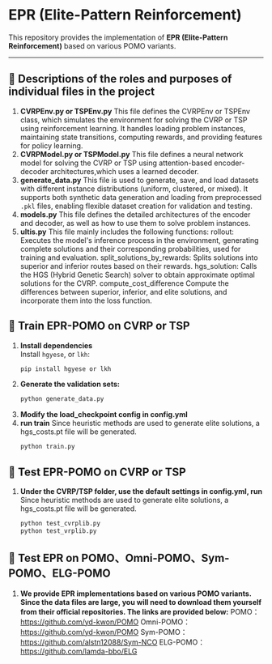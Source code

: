 # EPR (Elite-Pattern Reinforcement)

This repository provides the implementation of **EPR (Elite-Pattern Reinforcement)** based on various POMO variants.

---
## 🚀 Descriptions of the roles and purposes of individual files in the project
1. **CVRPEnv.py or TSPEnv.py**
   This file defines the CVRPEnv or TSPEnv class, which simulates the environment for solving the CVRP or TSP using reinforcement learning. It handles loading problem instances, maintaining state transitions, computing rewards, and providing features for policy learning.
2. **CVRPModel.py or TSPModel.py**
   This file defines a neural network model for solving the CVRP or TSP using attention-based encoder-decoder architectures,which uses a learned decoder.
3. **generate_data.py**
   This file is used to generate, save, and load datasets with different instance distributions (uniform, clustered, or mixed). It supports both synthetic data generation and loading from preprocessed `.pkl` files, enabling flexible dataset creation for validation and testing. 
4. **models.py**
   This file defines the detailed architectures of the encoder and decoder, as well as how to use them to solve problem instances.
5. **ultis.py**
   This file mainly includes the following functions:
   rollout: Executes the model's inference process in the environment, generating complete solutions and their corresponding probabilities, used for training and evaluation. split_solutions_by_rewards: Splits solutions into superior and inferior routes based on their rewards. hgs_solution: Calls the HGS (Hybrid Genetic Search) solver to obtain approximate optimal solutions for the CVRP. compute_cost_difference Compute the differences between superior, inferior, and elite solutions, and incorporate them into the loss function.

## 🚀 Train EPR-POMO on CVRP or TSP

1. **Install dependencies**  
   Install `hgyese`, or `lkh`:
   ```bash
   pip install hgyese or lkh
2. **Generate the validation sets:**
   ```bash
   python generate_data.py
3. **Modify the load_checkpoint config in config.yml**
4. **run train**
   Since heuristic methods are used to generate elite solutions, a hgs_costs.pt file will be generated.
   ```bash
   python train.py

## 🚀 Test EPR-POMO on CVRP or TSP

1. **Under the CVRP/TSP folder, use the default settings in config.yml, run**
   Since heuristic methods are used to generate elite solutions, a hgs_costs.pt file will be generated.
   ```bash
   python test_cvrplib.py
   python test_vrplib.py
   
## 🚀 Test EPR on POMO、Omni-POMO、Sym-POMO、ELG-POMO
1. **We provide EPR implementations based on various POMO variants. Since the data files are large, you will need to download them yourself from their official repositories. The links are provided below:**
POMO：https://github.com/yd-kwon/POMO
Omni-POMO：https://github.com/yd-kwon/POMO
Sym-POMO：https://github.com/alstn12088/Sym-NCO
ELG-POMO：https://github.com/lamda-bbo/ELG
